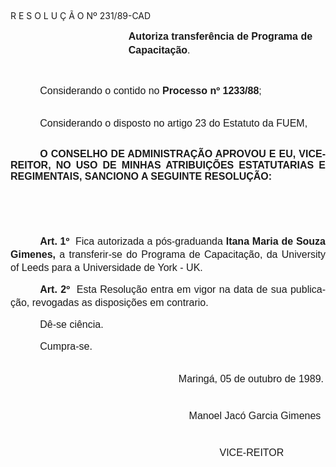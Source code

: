 <body lang=PT-BR style='tab-interval:35.4pt'>

<div class=Section1>

<p class=MsoTitle><![if !supportEmptyParas]>&nbsp;<![endif]><o:p></o:p></p>

<p class=MsoTitle>R E S O L U Ç Ã O Nº 231/89-CAD</p>

<p class=MsoNormal style='margin-top:0cm;margin-right:0cm;margin-bottom:30.6pt;
margin-left:141.6pt;line-height:16.8pt'><b><span style='font-size:12.0pt;
mso-bidi-font-size:10.0pt;font-family:Arial'>Autoriza transferência de Pro­grama
de Capacitação</span></b><span style='font-size:12.0pt;mso-bidi-font-size:10.0pt;
font-family:Arial'>.<o:p></o:p></span></p>

<p class=MsoNormal style='margin-bottom:21.6pt;text-indent:35.45pt;line-height:
17.4pt'><span style='font-size:12.0pt;mso-bidi-font-size:10.0pt;font-family:
Arial'>Considerando o contido no <b>Processo nº 1233/88</b>; <o:p></o:p></span></p>

<p class=MsoNormal style='margin-bottom:21.6pt;text-indent:35.45pt;line-height:
17.4pt'><span style='font-size:12.0pt;mso-bidi-font-size:10.0pt;font-family:
Arial'>Considerando o disposto no artigo 23 do Estatuto da FUEM,­<o:p></o:p></span></p>

<p class=MsoNormal style='text-align:justify;text-indent:35.45pt'><b><span
style='font-size:12.0pt;mso-bidi-font-size:10.0pt;font-family:Arial'>O CONSELHO
DE ADMINISTRAÇÃO APROVOU E EU, VICE-REITOR, NO USO DE MINHAS ATRIBUIÇÕES
ESTATUTARIAS E REGI­MENTAIS, SANCIONO A SEGUINTE RESOLUÇÃO:<o:p></o:p></span></b></p>

<p class=MsoNormal style='text-align:justify;text-indent:35.45pt;line-height:
150%'><b><span style='font-size:12.0pt;mso-bidi-font-size:10.0pt;font-family:
Arial'><![if !supportEmptyParas]>&nbsp;<![endif]><o:p></o:p></span></b></p>

<p class=MsoNormal style='text-align:justify;text-indent:35.45pt;line-height:
150%'><b><span style='font-size:12.0pt;mso-bidi-font-size:10.0pt;font-family:
Arial'><![if !supportEmptyParas]>&nbsp;<![endif]><o:p></o:p></span></b></p>

<p class=MsoNormal style='text-align:justify;text-indent:35.45pt;line-height:
150%'><b><span style='font-size:12.0pt;mso-bidi-font-size:10.0pt;font-family:
Arial'>Art. 1º</span></b><span style='font-size:12.0pt;mso-bidi-font-size:10.0pt;
font-family:Arial'><span style="mso-spacerun: yes">  </span>Fica autorizada a
pós-graduanda <b>I</b><b style='mso-bidi-font-weight:normal'>tana Maria de
Souza Gimenes, </b>a transferir-se do Programa de Capacitação, da University of
Leeds para a Universidade de York - UK.<o:p></o:p></span></p>

<p class=MsoNormal style='text-align:justify;text-indent:35.45pt;line-height:
150%'><b><span style='font-size:12.0pt;mso-bidi-font-size:10.0pt;font-family:
Arial'>Art. 2º</span></b><span style='font-size:12.0pt;mso-bidi-font-size:10.0pt;
font-family:Arial'><span style="mso-spacerun: yes">  </span>Esta Resolução
entra em vigor na data de sua publicação, revogadas as disposições em
contrario.<o:p></o:p></span></p>

<p class=MsoNormal style='text-align:justify;text-indent:35.45pt;line-height:
150%'><span style='font-size:12.0pt;mso-bidi-font-size:10.0pt;font-family:Arial'>Dê-se
ciência.<o:p></o:p></span></p>

<p class=MsoNormal style='text-align:justify;text-indent:35.45pt;line-height:
150%'><span style='font-size:12.0pt;mso-bidi-font-size:10.0pt;font-family:Arial'>Cumpra-se.<o:p></o:p></span></p>

<p class=MsoNormal style='margin-top:25.2pt;margin-right:0cm;margin-bottom:
23.4pt;margin-left:201.6pt'><span style='font-size:12.0pt;mso-bidi-font-size:
10.0pt;font-family:Arial'>Maringá, 05 de outubro de 1989.<o:p></o:p></span></p>

<p class=MsoNormal style='margin-top:30.6pt;margin-right:0cm;margin-bottom:
7.2pt;margin-left:214.2pt'><span lang=ES-TRAD style='font-size:12.0pt;
mso-bidi-font-size:10.0pt;font-family:Arial;mso-ansi-language:ES-TRAD'>Manoel
Jacó Garcia Gimenes<o:p></o:p></span></p>

<p class=MsoNormal style='margin-top:30.6pt;margin-right:0cm;margin-bottom:
7.2pt;margin-left:214.2pt'><span lang=ES-TRAD style='font-size:12.0pt;
mso-bidi-font-size:10.0pt;font-family:Arial;mso-ansi-language:ES-TRAD'><span
style="mso-spacerun: yes">           </span>VICE-REITOR<o:p></o:p></span></p>

<p class=MsoNormal><span lang=ES-TRAD style='font-size:12.0pt;mso-bidi-font-size:
10.0pt;font-family:Arial;mso-ansi-language:ES-TRAD'><![if !supportEmptyParas]>&nbsp;<![endif]><o:p></o:p></span></p>

</div>

</body>
